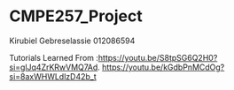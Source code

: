 # CMPE257_Project

Kirubiel Gebreselassie 
012086594

Tutorials Learned From :https://youtu.be/S8tpSG6Q2H0?si=glJq4ZrKRwVMQ7Ad. https://youtu.be/kGdbPnMCdOg?si=8axWHWLdlzD42b_t
